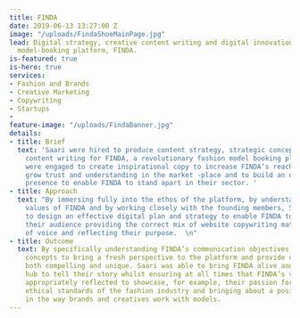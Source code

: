 ```yaml
---
title: FINDA
date: 2019-06-13 13:27:00 Z
image: "/uploads/FindaShoeMainPage.jpg"
lead: Digital strategy, creative content writing and digital innovation for fashion,
  model-booking platform, FINDA.
is-featured: true
is-hero: true
services:
- Fashion and Brands
- Creative Marketing
- Copywriting
- Startups
- 
feature-image: "/uploads/FindaBanner.jpg"
details:
- title: Brief
  text: 'Saari were hired to produce content strategy, strategic concepts and website
    content writing for FINDA, a revolutionary fashion model booking platform. Saari
    were engaged to create inspirational copy to increase FINDA’s reach and services,
    grow trust and understanding in the market -place and to build an online digital
    presence to enable FINDA to stand apart in their sector. '
- title: Approach
  text: "By immersing fully into the ethos of the platform, by understanding the core
    values of FINDA and by working closely with the founding members, Saari was able
    to design an effective digital plan and strategy to enable FINDA to connect with
    their audience providing the correct mix of website copywriting matching the tone
    of voice and reflecting their purpose.  \n"
- title: Outcome
  text: By specifically understanding FINDA’s communication objectives, Saari created
    concepts to bring a fresh perspective to the platform and provide copy which was
    both compelling and unique. Saari was able to bring FINDA alive and build an online
    hub to tell their story whilst ensuring at all times that FINDA’s values were
    appropriately reflected to showcase, for example, their passion for raising the
    ethical standards of the fashion industry and bringing about a positive change
    in the way brands and creatives work with models.
---
```


